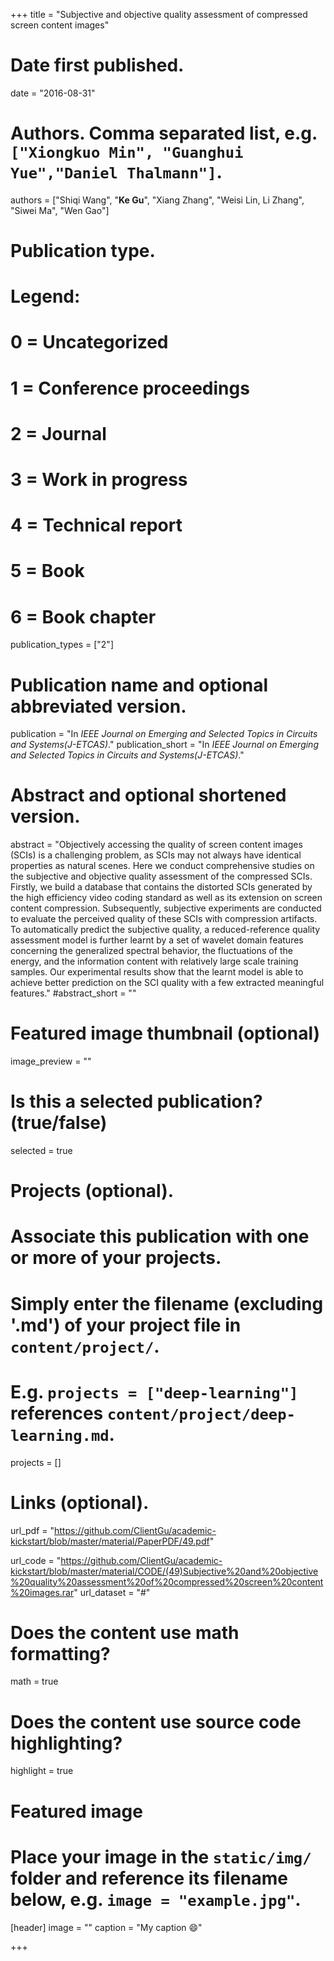 +++
title = "Subjective and objective quality assessment of compressed screen content images"

# Date first published.
date = "2016-08-31"

# Authors. Comma separated list, e.g. `["Xiongkuo Min", "Guanghui Yue","Daniel Thalmann"]`.
authors = ["Shiqi Wang", "**Ke Gu**", "Xiang Zhang", "Weisi Lin, Li Zhang", "Siwei Ma", "Wen Gao"]
# Publication type.
# Legend:
# 0 = Uncategorized
# 1 = Conference proceedings
# 2 = Journal
# 3 = Work in progress
# 4 = Technical report
# 5 = Book
# 6 = Book chapter
publication_types = ["2"]

# Publication name and optional abbreviated version.
publication = "In *IEEE Journal on Emerging and Selected Topics in Circuits and Systems(J-ETCAS)*."
publication_short = "In *IEEE Journal on Emerging and Selected Topics in Circuits and Systems(J-ETCAS)*."

# Abstract and optional shortened version.
abstract = "Objectively accessing the quality of screen content images (SCIs) is a challenging problem, as SCIs may not always have identical properties as natural scenes. Here we conduct comprehensive studies on the subjective and objective quality assessment of the compressed SCIs. Firstly, we build a database that contains the distorted SCIs generated by the high efficiency video coding standard as well as its extension on screen content compression. Subsequently, subjective experiments are conducted to evaluate the perceived quality of these SCIs with compression artifacts. To automatically predict the subjective quality, a reduced-reference quality assessment model is further learnt by a set of wavelet domain features concerning the generalized spectral behavior, the fluctuations of the energy, and the information content with relatively large scale training samples. Our experimental results show that the learnt model is able to achieve better prediction on the SCI quality with a few extracted meaningful features."
#abstract_short = ""

# Featured image thumbnail (optional)
image_preview = ""

# Is this a selected publication? (true/false)
selected = true

# Projects (optional).
#   Associate this publication with one or more of your projects.
#   Simply enter the filename (excluding '.md') of your project file in `content/project/`.
#   E.g. `projects = ["deep-learning"]` references `content/project/deep-learning.md`.
projects = []

# Links (optional).
url_pdf = "https://github.com/ClientGu/academic-kickstart/blob/master/material/PaperPDF/49.pdf"

url_code = "https://github.com/ClientGu/academic-kickstart/blob/master/material/CODE/(49)Subjective%20and%20objective%20quality%20assessment%20of%20compressed%20screen%20content%20images.rar"
url_dataset = "#"


# Does the content use math formatting?
math = true

# Does the content use source code highlighting?
highlight = true

# Featured image
# Place your image in the `static/img/` folder and reference its filename below, e.g. `image = "example.jpg"`.
[header]
image = ""
caption = "My caption 😄"

+++
